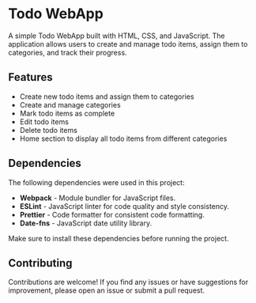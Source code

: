 # Todo WebApp

A simple Todo WebApp built with HTML, CSS, and JavaScript. The application allows users to create and manage todo items, assign them to categories, and track their progress.

## Features

- Create new todo items and assign them to categories
- Create and manage categories
- Mark todo items as complete
- Edit todo items
- Delete todo items
- Home section to display all todo items from different categories

## Dependencies

The following dependencies were used in this project:

- **Webpack** - Module bundler for JavaScript files.
- **ESLint** - JavaScript linter for code quality and style consistency.
- **Prettier** - Code formatter for consistent code formatting.
- **Date-fns** - JavaScript date utility library.

Make sure to install these dependencies before running the project.

## Contributing

Contributions are welcome! If you find any issues or have suggestions for improvement, please open an issue or submit a pull request.
